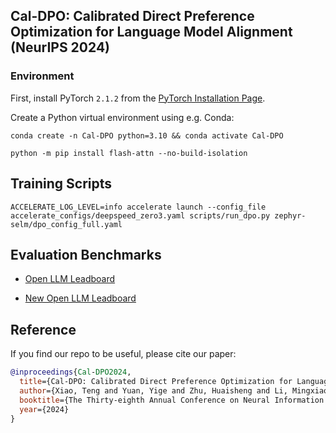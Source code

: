 ## Cal-DPO: Calibrated Direct Preference Optimization for Language Model Alignment (NeurIPS 2024)


### Environment

First, install PyTorch `2.1.2` from the [PyTorch Installation Page](https://pytorch.org/get-started/locally/).

Create a Python virtual environment using e.g. Conda:

```shell
conda create -n Cal-DPO python=3.10 && conda activate Cal-DPO
```

```shell
python -m pip install flash-attn --no-build-isolation
```

## Training Scripts

```shell
ACCELERATE_LOG_LEVEL=info accelerate launch --config_file accelerate_configs/deepspeed_zero3.yaml scripts/run_dpo.py zephyr-selm/dpo_config_full.yaml

```


## Evaluation Benchmarks

* [Open LLM Leadboard](https://huggingface.co/spaces/open-llm-leaderboard-old/open_llm_leaderboard)

* [New Open LLM Leadboard](https://huggingface.co/spaces/open-llm-leaderboard/open_llm_leaderboard) 


##  Reference 

If you find our repo to be useful, please cite our paper:
```bibtex
@inproceedings{Cal-DPO2024,
  title={Cal-DPO: Calibrated Direct Preference Optimization for Language Model Alignment },
  author={Xiao, Teng and Yuan, Yige and Zhu, Huaisheng and Li, Mingxiao and Honavar, Vasant G},
  booktitle={The Thirty-eighth Annual Conference on Neural Information Processing Systems (NeurIPS)},
  year={2024}
}



